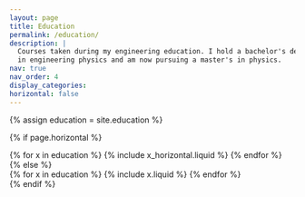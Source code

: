 ```yaml
---
layout: page
title: Education
permalink: /education/
description: |
  Courses taken during my engineering education. I hold a bachelor's degree 
  in engineering physics and am now pursuing a master's in physics.
nav: true
nav_order: 4
display_categories:
horizontal: false
---
```

<!-- markdownlint-disable MD033 -->
<!-- pages/projects.md -->

<!-- Display projects without categories -->

{% assign education = site.education %}

  <!-- Generate cards for each project -->

{% if page.horizontal %}

  <div class="container">
    <div class="row row-cols-1 row-cols-md-2">
    {% for x in education %}
      {% include x_horizontal.liquid %}
    {% endfor %}
    </div>
  </div>
  {% else %}
  <div class="row row-cols-1 row-cols-md-3">
    {% for x in education %}
      {% include x.liquid %}
    {% endfor %}
  </div>
  {% endif %}

